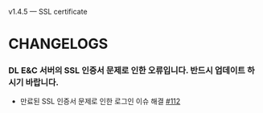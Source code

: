 v1.4.5 — SSL certificate
# CHANGELOGS

### DL E&C 서버의 SSL 인증서 문제로 인한 오류입니다. 반드시 업데이트 하시기 바랍니다.

- 만료된 SSL 인증서 문제로 인한 로그인 이슈 해결 [#112](https://github.com/OrigamiDream/homebridge-daelim-smarthome/issues/112)
